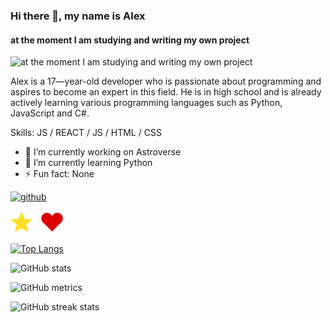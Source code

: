 ### Hi there 👋, my name is Alex
#### at the moment I am studying and writing my own project
![at the moment I am studying and writing my own project](https://i.pinimg.com/originals/12/ab/dc/12abdc7f4e59c6ebf832cf47e31aff22.gif)

Alex is a 17—year-old developer who is passionate about programming and aspires to become an expert in this field. He is in high school and is already actively learning various programming languages such as Python, JavaScript and C#.

Skills:  JS / REACT / JS / HTML / CSS

- 🔭 I’m currently working on Astroverse 
- 🌱 I’m currently learning Python 
- ⚡ Fun fact: None 


[<img src='https://cdn.jsdelivr.net/npm/simple-icons@3.0.1/icons/github.svg' alt='github' height='40'>](https://github.com/AlexPy-hub)  

<a href='https://stars.github.com/'><img src='https://raw.githubusercontent.com/acervenky/animated-github-badges/master/assets/starbadge.gif' width='35' height='35'></a> <a href='https://docs.github.com/en/github/supporting-the-open-source-community-with-github-sponsors'><img src='https://raw.githubusercontent.com/acervenky/animated-github-badges/master/assets/sponsorbadge.gif' width='35' height='35'></a> 

[![Top Langs](https://github-readme-stats.vercel.app/api/top-langs/?username=AlexPy-hub)](https://github.com/anuraghazra/github-readme-stats)

![GitHub stats](https://github-readme-stats.vercel.app/api?username=AlexPy-hub&show_icons=true)  

![GitHub metrics](https://metrics.lecoq.io/AlexPy-hub)  

![GitHub streak stats](https://streak-stats.demolab.com/?user=AlexPy-hub)  

